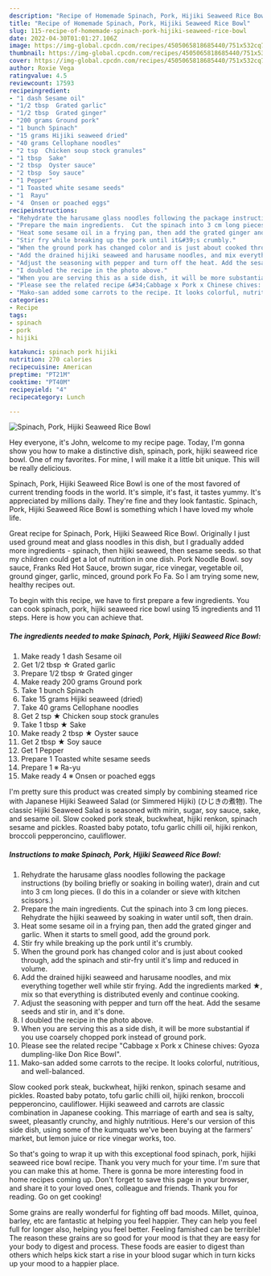 ```yaml
---
description: "Recipe of Homemade Spinach, Pork, Hijiki Seaweed Rice Bowl"
title: "Recipe of Homemade Spinach, Pork, Hijiki Seaweed Rice Bowl"
slug: 115-recipe-of-homemade-spinach-pork-hijiki-seaweed-rice-bowl
date: 2022-04-30T01:01:27.106Z
image: https://img-global.cpcdn.com/recipes/4505065818685440/751x532cq70/spinach-pork-hijiki-seaweed-rice-bowl-recipe-main-photo.jpg
thumbnail: https://img-global.cpcdn.com/recipes/4505065818685440/751x532cq70/spinach-pork-hijiki-seaweed-rice-bowl-recipe-main-photo.jpg
cover: https://img-global.cpcdn.com/recipes/4505065818685440/751x532cq70/spinach-pork-hijiki-seaweed-rice-bowl-recipe-main-photo.jpg
author: Roxie Vega
ratingvalue: 4.5
reviewcount: 17593
recipeingredient:
- "1 dash Sesame oil"
- "1/2 tbsp  Grated garlic"
- "1/2 tbsp  Grated ginger"
- "200 grams Ground pork"
- "1 bunch Spinach"
- "15 grams Hijiki seaweed dried"
- "40 grams Cellophane noodles"
- "2 tsp  Chicken soup stock granules"
- "1 tbsp  Sake"
- "2 tbsp  Oyster sauce"
- "2 tbsp  Soy sauce"
- "1 Pepper"
- "1 Toasted white sesame seeds"
- "1  Rayu"
- "4  Onsen or poached eggs"
recipeinstructions:
- "Rehydrate the harusame glass noodles following the package instructions (by boiling briefly or soaking in boiling water), drain and cut into 3 cm long pieces. (I do this in a colander or sieve with kitchen scissors.)"
- "Prepare the main ingredients.  Cut the spinach into 3 cm long pieces. Rehydrate the hijiki seaweed by soaking in water until soft, then drain."
- "Heat some sesame oil in a frying pan, then add the grated ginger and garlic. When it starts to smell good, add the ground pork."
- "Stir fry while breaking up the pork until it&#39;s crumbly."
- "When the ground pork has changed color and is just about cooked through, add the spinach and stir-fry until it&#39;s limp and reduced in volume."
- "Add the drained hijiki seaweed and harusame noodles, and mix everything together well while stir frying. Add the ingredients marked ★, mix so that everything is distributed evenly and continue cooking."
- "Adjust the seasoning with pepper and turn off the heat. Add the sesame seeds and stir in, and it&#39;s done."
- "I doubled the recipe in the photo above."
- "When you are serving this as a side dish, it will be more substantial if you use coarsely chopped pork instead of ground pork."
- "Please see the related recipe &#34;Cabbage x Pork x Chinese chives: Gyoza dumpling-like Don Rice Bowl&#34;."
- "Mako-san added some carrots to the recipe. It looks colorful, nutritious, and well-balanced."
categories:
- Recipe
tags:
- spinach
- pork
- hijiki

katakunci: spinach pork hijiki 
nutrition: 270 calories
recipecuisine: American
preptime: "PT21M"
cooktime: "PT40M"
recipeyield: "4"
recipecategory: Lunch

---
```



![Spinach, Pork, Hijiki Seaweed Rice Bowl](https://img-global.cpcdn.com/recipes/4505065818685440/751x532cq70/spinach-pork-hijiki-seaweed-rice-bowl-recipe-main-photo.jpg)

Hey everyone, it's John, welcome to my recipe page. Today, I'm gonna show you how to make a distinctive dish, spinach, pork, hijiki seaweed rice bowl. One of my favorites. For mine, I will make it a little bit unique. This will be really delicious.

Spinach, Pork, Hijiki Seaweed Rice Bowl is one of the most favored of current trending foods in the world. It's simple, it's fast, it tastes yummy. It's appreciated by millions daily. They're fine and they look fantastic. Spinach, Pork, Hijiki Seaweed Rice Bowl is something which I have loved my whole life.

Great recipe for Spinach, Pork, Hijiki Seaweed Rice Bowl. Originally I just used ground meat and glass noodles in this dish, but I gradually added more ingredients - spinach, then hijiki seaweed, then sesame seeds. so that my children could get a lot of nutrition in one dish. Pork Noodle Bowl. soy sauce, Franks Red Hot Sauce, brown sugar, rice vinegar, vegetable oil, ground ginger, garlic, minced, ground pork Fo Fa. So I am trying some new, healthy recipes out.


To begin with this recipe, we have to first prepare a few ingredients. You can cook spinach, pork, hijiki seaweed rice bowl using 15 ingredients and 11 steps. Here is how you can achieve that.

<!--inarticleads1-->

##### The ingredients needed to make Spinach, Pork, Hijiki Seaweed Rice Bowl:

1. Make ready 1 dash Sesame oil
1. Get 1/2 tbsp ☆ Grated garlic
1. Prepare 1/2 tbsp ☆ Grated ginger
1. Make ready 200 grams Ground pork
1. Take 1 bunch Spinach
1. Take 15 grams Hijiki seaweed (dried)
1. Take 40 grams Cellophane noodles
1. Get 2 tsp ★ Chicken soup stock granules
1. Take 1 tbsp ★ Sake
1. Make ready 2 tbsp ★ Oyster sauce
1. Get 2 tbsp ★ Soy sauce
1. Get 1 Pepper
1. Prepare 1 Toasted white sesame seeds
1. Prepare 1 ※ Ra-yu
1. Make ready 4 ※ Onsen or poached eggs


I&#39;m pretty sure this product was created simply by combining steamed rice with Japanese Hijiki Seaweed Salad (or Simmered Hijiki) (ひじきの煮物). The classic Hijiki Seaweed Salad is seasoned with mirin, sugar, soy sauce, sake, and sesame oil. Slow cooked pork steak, buckwheat, hijiki renkon, spinach sesame and pickles. Roasted baby potato, tofu garlic chilli oil, hijiki renkon, broccoli pepperoncino, cauliflower. 

<!--inarticleads2-->

##### Instructions to make Spinach, Pork, Hijiki Seaweed Rice Bowl:

1. Rehydrate the harusame glass noodles following the package instructions (by boiling briefly or soaking in boiling water), drain and cut into 3 cm long pieces. (I do this in a colander or sieve with kitchen scissors.)
1. Prepare the main ingredients.  Cut the spinach into 3 cm long pieces. Rehydrate the hijiki seaweed by soaking in water until soft, then drain.
1. Heat some sesame oil in a frying pan, then add the grated ginger and garlic. When it starts to smell good, add the ground pork.
1. Stir fry while breaking up the pork until it&#39;s crumbly.
1. When the ground pork has changed color and is just about cooked through, add the spinach and stir-fry until it&#39;s limp and reduced in volume.
1. Add the drained hijiki seaweed and harusame noodles, and mix everything together well while stir frying. Add the ingredients marked ★, mix so that everything is distributed evenly and continue cooking.
1. Adjust the seasoning with pepper and turn off the heat. Add the sesame seeds and stir in, and it&#39;s done.
1. I doubled the recipe in the photo above.
1. When you are serving this as a side dish, it will be more substantial if you use coarsely chopped pork instead of ground pork.
1. Please see the related recipe &#34;Cabbage x Pork x Chinese chives: Gyoza dumpling-like Don Rice Bowl&#34;.
1. Mako-san added some carrots to the recipe. It looks colorful, nutritious, and well-balanced.


Slow cooked pork steak, buckwheat, hijiki renkon, spinach sesame and pickles. Roasted baby potato, tofu garlic chilli oil, hijiki renkon, broccoli pepperoncino, cauliflower. Hijiki seaweed and carrots are classic combination in Japanese cooking. This marriage of earth and sea is salty, sweet, pleasantly crunchy, and highly nutritious. Here&#39;s our version of this side dish, using some of the kumquats we&#39;ve been buying at the farmers&#39; market, but lemon juice or rice vinegar works, too. 

So that's going to wrap it up with this exceptional food spinach, pork, hijiki seaweed rice bowl recipe. Thank you very much for your time. I'm sure that you can make this at home. There is gonna be more interesting food in home recipes coming up. Don't forget to save this page in your browser, and share it to your loved ones, colleague and friends. Thank you for reading. Go on get cooking!

Some grains are really wonderful for fighting off bad moods. Millet, quinoa, barley, etc are fantastic at helping you feel happier. They can help you feel full for longer also, helping you feel better. Feeling famished can be terrible! The reason these grains are so good for your mood is that they are easy for your body to digest and process. These foods are easier to digest than others which helps kick start a rise in your blood sugar which in turn kicks up your mood to a happier place.
